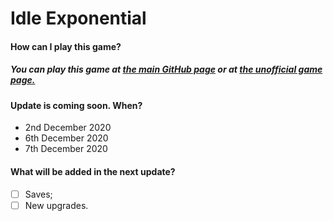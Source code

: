 # Idle Exponential
#### How can I play this game?
##### You can play this game at [the main GitHub page](https://deleteduser-0.github.io/idle-exponential/) or at [the unofficial game page.](http://idle-exponential.tk)


#### Update is coming soon. When?
* 2nd December 2020
* 6th December 2020
* 7th December 2020


#### What will be added in the next update?
- [ ] Saves;
- [ ] New upgrades.

